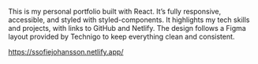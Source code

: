 This is my personal portfolio built with React. It’s fully responsive, accessible, and styled with styled-components. It highlights my tech skills and projects, with links to GitHub and Netlify. The design follows a Figma layout provided by Technigo to keep everything clean and consistent.

https://ssofiejohansson.netlify.app/
